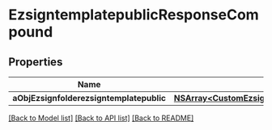 # EzsigntemplatepublicResponseCompound

## Properties
Name | Type | Description | Notes
------------ | ------------- | ------------- | -------------
**aObjEzsignfolderezsigntemplatepublic** | [**NSArray&lt;CustomEzsignfolderezsigntemplatepublicResponse&gt;***](CustomEzsignfolderezsigntemplatepublicResponse.md) |  | 

[[Back to Model list]](../README.md#documentation-for-models) [[Back to API list]](../README.md#documentation-for-api-endpoints) [[Back to README]](../README.md)


